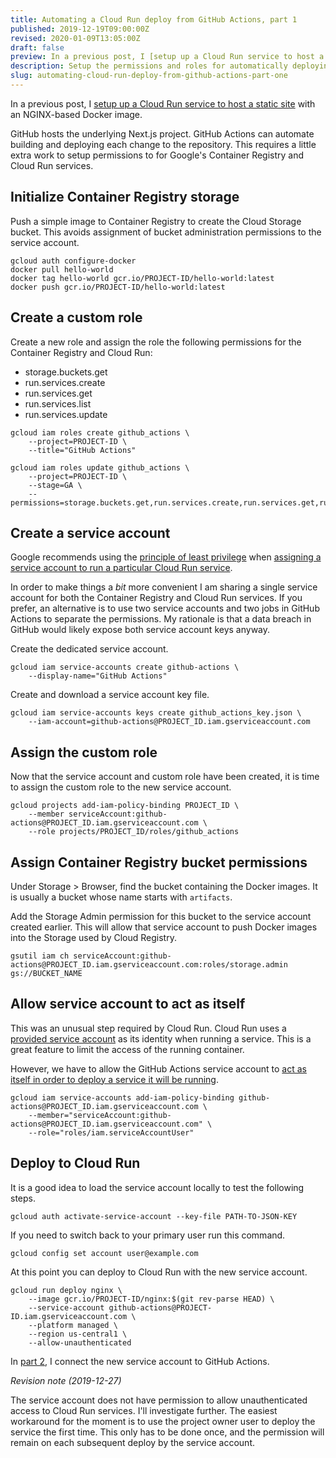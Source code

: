 ```yaml
---
title: Automating a Cloud Run deploy from GitHub Actions, part 1
published: 2019-12-19T09:00:00Z
revised: 2020-01-09T13:05:00Z
draft: false
preview: In a previous post, I [setup up a Cloud Run service to host a static site](/post/how-to-run-a-static-site-in-google-cloud-run/) with an NGINX-based Docker image. GitHub hosts the underlying Next.js project. GitHub Actions can automate building and deploying each change to the repository. This requires a little extra work to setup permissions to for Google's Container Registry and Cloud Run services.
description: Setup the permissions and roles for automatically deploying a Cloud Run service to Github Actions.
slug: automating-cloud-run-deploy-from-github-actions-part-one
---
```


In a previous post, I [setup up a Cloud Run service to host a static site](/post/how-to-run-a-static-site-in-google-cloud-run/) with an NGINX-based Docker image. 

GitHub hosts the underlying Next.js project. GitHub Actions can automate building and deploying each change to the repository. This requires a little extra work to setup permissions to for Google's Container Registry and Cloud Run services.

## Initialize Container Registry storage

Push a simple image to Container Registry to create the Cloud Storage bucket. This avoids assignment of bucket administration permissions to the service account.

```language-bash
gcloud auth configure-docker
docker pull hello-world
docker tag hello-world gcr.io/PROJECT-ID/hello-world:latest
docker push gcr.io/PROJECT-ID/hello-world:latest
```

## Create a custom role

Create a new role and assign the role the following permissions for the Container Registry and Cloud Run:

- storage.buckets.get
- run.services.create
- run.services.get
- run.services.list
- run.services.update

```language-bash
gcloud iam roles create github_actions \
    --project=PROJECT-ID \
    --title="GitHub Actions"

gcloud iam roles update github_actions \
    --project=PROJECT-ID \
    --stage=GA \
    --permissions=storage.buckets.get,run.services.create,run.services.get,run.services.list,run.services.update
```

## Create a service account

Google recommends using the [principle of least privilege](https://en.wikipedia.org/wiki/Principle_of_least_privilege) when [assigning a service account to run a particular Cloud Run service](https://cloud.google.com/run/docs/securing/service-identity).

In order to make things a _bit_ more convenient I am sharing a single service account for both the Container Registry and Cloud Run services. If you prefer, an alternative is to use two service accounts and two jobs in GitHub Actions to separate the permissions. My rationale is that a data breach in GitHub would likely expose both service account keys anyway.

Create the dedicated service account.

```language-bash
gcloud iam service-accounts create github-actions \
    --display-name="GitHub Actions"
```

Create and download a service account key file.

```language-bash
gcloud iam service-accounts keys create github_actions_key.json \
    --iam-account=github-actions@PROJECT_ID.iam.gserviceaccount.com
```

## Assign the custom role

Now that the service account and custom role have been created, it is time to assign the custom role to the new service account.

```language-bash
gcloud projects add-iam-policy-binding PROJECT_ID \
    --member serviceAccount:github-actions@PROJECT_ID.iam.gserviceaccount.com \
    --role projects/PROJECT_ID/roles/github_actions
```

## Assign Container Registry bucket permissions

Under Storage > Browser, find the bucket containing the Docker images. It is usually a bucket whose name starts with `artifacts`.

Add the Storage Admin permission for this bucket to the service account created earlier. This will allow that service account to push Docker images into the Storage used by Cloud Registry.

```language-bash
gsutil iam ch serviceAccount:github-actions@PROJECT_ID.iam.gserviceaccount.com:roles/storage.admin gs://BUCKET_NAME
```

## Allow service account to act as itself

This was an unusual step required by Cloud Run. Cloud Run uses a [provided service account](https://cloud.google.com/run/docs/securing/service-identity?hl=en#runtime_service_account) as its identity when running a service. This is a great feature to limit the access of the running container.

However, we have to allow the GitHub Actions service account to [act as itself in order to deploy a service it will be running](https://cloud.google.com/run/docs/reference/iam/roles#additional-configuration).

```language-bash
gcloud iam service-accounts add-iam-policy-binding github-actions@PROJECT_ID.iam.gserviceaccount.com \
    --member="serviceAccount:github-actions@PROJECT_ID.iam.gserviceaccount.com" \
    --role="roles/iam.serviceAccountUser"
```

## Deploy to Cloud Run

It is a good idea to load the service account locally to test the following steps.

```language-bash
gcloud auth activate-service-account --key-file PATH-TO-JSON-KEY
```

If you need to switch back to your primary user run this command.

```language-bash
gcloud config set account user@example.com
```    

At this point you can deploy to Cloud Run with the new service account.

```language-bash
gcloud run deploy nginx \
    --image gcr.io/PROJECT-ID/nginx:$(git rev-parse HEAD) \
    --service-account github-actions@PROJECT-ID.iam.gserviceaccount.com \
    --platform managed \
    --region us-central1 \
    --allow-unauthenticated
```

In [part 2](/post/automating-cloud-run-deploy-from-github-actions-part-two), I connect the new service account to GitHub Actions.

_Revision note (2019-12-27)_

The service account does not have permission to allow unauthenticated access to Cloud Run services. I'll investigate further. The easiest workaround for the moment is to use the project owner user to deploy the service the first time. This only has to be done once, and the permission will remain on each subsequent deploy by the service account.